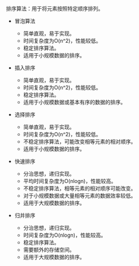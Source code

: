 
排序算法：用于将元素按照特定顺序排列。

- 冒泡算法
  - 简单直观，易于实现。
  - 时间复杂度为O(n^2)，性能较低。
  - 稳定排序算法。
  - 适用于小规模数据的排序。

- 插入排序
  - 简单直观，易于实现。
  - 时间复杂度为O(n^2)，性能较低。
  - 稳定排序算法。
  - 适用于小规模数据或基本有序的数据的排序。

- 选择排序
  - 简单直观，易于实现。
  - 时间复杂度为O(n^2)，性能较低。
  - 不稳定排序算法，可能改变相等元素的相对顺序。
  - 适用于小规模数据的排序。

- 快速排序
  - 分治思想，递归实现。
  - 平均时间复杂度为O(nlogn)，性能较高。
  - 不稳定排序算法，相等元素的相对顺序可能改变。
  - 对于小规模数据或大量相等元素的数据效率较低。
  - 适用于大规模数据的排序。
  
- 归并排序
  - 分治思想，递归实现。
  - 时间复杂度为O(nlogn)，性能较高。
  - 稳定排序算法。
  - 需要额外的存储空间。
  - 适用于大规模数据的排序。